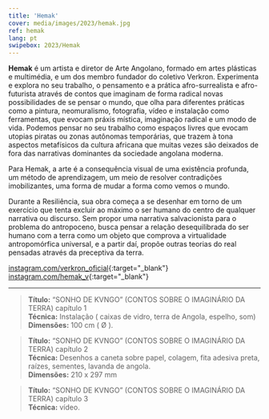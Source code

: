 ```yaml
---
title: 'Hemak'
cover: media/images/2023/hemak.jpg
ref: hemak
lang: pt
swipebox: 2023/Hemak
---
```


**Hemak** é um artista e diretor de Arte Angolano, formado em artes plásticas e multimédia, e um dos membro fundador do coletivo Verkron. Experimenta e explora no seu trabalho, o pensamento e a prática afro-surrealista e afro-futurista através de contos que imaginam de forma radical novas possibilidades de se pensar o mundo, que olha para diferentes práticas como a pintura, neomuralismo, fotografia, vídeo e instalação como ferramentas, que evocam práxis mística, imaginação radical e um modo de vida. Podemos pensar no seu trabalho como espaços livres que evocam utopias piratas ou zonas autônomas temporárias, que trazem à tona aspectos metafísicos da cultura africana que muitas vezes são deixados de fora das narrativas dominantes da sociedade angolana moderna.

Para Hemak, a arte é a consequência visual de uma existência profunda, um método de aprendizagem, um meio de resolver contradições imobilizantes, uma forma de mudar a forma como vemos o mundo.

Durante a Resiliência, sua obra começa a se desenhar em torno de um exercício que tenta excluir ao máximo o ser humano do centro de qualquer narrativa ou discurso. Sem propor uma narrativa salvacionista para o problema do antropoceno, busca pensar a relação desequilibrada do ser humano com a terra como um objeto que comprova a virtualidade antropomórfica universal, e a partir daí, propõe outras teorias do real pensadas através da preceptiva da terra.

[instagram.com/verkron_oficial](https://www.instagram.com/verkron_oficial/){:target="_blank"}  
[instagram.com/hemak_v](https://www.instagram.com/hemak_v/){:target="_blank"}

---

> **Título:** “SONHO DE KVNGO” (CONTOS SOBRE O IMAGINÁRIO DA TERRA) capítulo 1  
> **Técnica:** Instalação ( caixas de vidro, terra de Angola, espelho, som)  
> **Dimensões:** 100 cm ( Ø ).

> **Título:** “SONHO DE KVNGO” (CONTOS SOBRE O IMAGINÁRIO DA TERRA) capítulo 2  
> **Técnica:** Desenhos a caneta sobre papel, colagem, fita adesiva preta, raízes, sementes, lavanda de angola.  
> **Dimensões:** 210 x 297 mm

> **Título:** “SONHO DE KVNGO” (CONTOS SOBRE O IMAGINÁRIO DA TERRA) capítulo 3  
> **Técnica:** vídeo.
